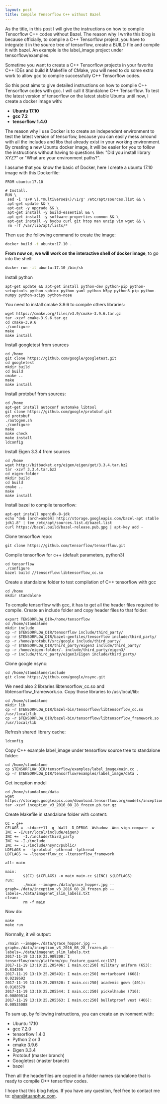 ```yaml
---
layout: post
title: Compile Tensorflow C++ without Bazel
---
```


As the title, in this post I will give the instructions on how to compile Tensorflow C++ codes without Bazel. The reason why 
I wrrite this blog is because officially, to compile a C++ Tensorflow project, you have to integrate it in the source tree of 
tensorflow, create a BUILD file and compile it with bazel. An example is the label_image project under tensorflow/examples.

Sometime you want to create a C++ Tensorflow projects in your favorite C++ IDEs and build it Makefile of CMake, you will need
to do some extra work to allow gcc to compile successfully C++ Tensorflow codes. 

So this post aims to give detailed instructions on how to compile C++ Tensorflow codes with gcc. I will call it Standalone C++ 
Tensorflow. To test the latest version of tensorflow on the latest stable Ubuntu until now, I create a docker image with:
  -  **Ubuntu 17.10**
  -  **gcc 7.2**
  -  **tensorflow 1.4.0**
 
 The reason why I use Docker is to create an independent environment to test the latest version of tensorfow, because you can
 easily mess arround with all the includes and libs that already exist in your working environment. By creating a new Ubuntu
 docker image, it will be easier for you to follow the instructions without having to questions like: "Did you install library 
 XYZ?" or "What are your environment paths?". 
 
 I assume that you know the basic of Docker, here I create a ubuntu 17.10 image with this Dockerfile:
 ```
 FROM ubuntu:17.10

# Install.
RUN \
  sed -i 's/# \(.*multiverse$\)/\1/g' /etc/apt/sources.list && \
  apt-get update && \
  apt-get -y upgrade && \
  apt-get install -y build-essential && \
  apt-get install -y software-properties-common && \
  apt-get install -y byobu curl git htop man unzip vim wget && \
  rm -rf /var/lib/apt/lists/*
 ``` 
 Then use the following command to create the image:
 ```bash
 docker build -t ubuntu:17.10 .
 ```
 
**From now on, we will work on the interactive shell of docker image**, to go into the shell:
```bash
docker run -it ubuntu:17.10 /bin/sh
```
Install python
```
apt-get update && apt-get install python-dev python-pip python-setuptools python-sphinx python-yaml python-h5py python3-pip python-numpy python-scipy python-nose
```
You need to install cmake 3.9.6 to compile others libraries:
```
wget https://cmake.org/files/v3.9/cmake-3.9.6.tar.gz
tar -xzvf cmake-3.9.6.tar.gz
cd cmake-3.9.6
./configure
make
make install
```
Install googletest from sources
```
cd /home
git clone https://github.com/google/googletest.git
cd googletest
mkdir build
cd build
cmake ..
make
make install
```
Install protobuf from sources:
```
cd /home
apt-get install autoconf automake libtool
git clone https://github.com/google/protobuf.git
cd protobuf
./autogen.sh
./configure
make
make check
make install
ldconfig
```
Install Eigen 3.3.4 from sources
```
cd /home
wget http://bitbucket.org/eigen/eigen/get/3.3.4.tar.bz2
tar -xzvf 3.3.4.tar.bz2
cd eigen-folder
mkdir build
cd build
cmake ..
make
make install
```
Install bazel to compile tensorflow:
```
apt-get install openjdk-8-jdk
echo "deb [arch=amd64] http://storage.googleapis.com/bazel-apt stable jdk1.8" | tee /etc/apt/sources.list.d/bazel.list
curl https://bazel.build/bazel-release.pub.gpg | apt-key add -
```
Clone tensorflow repo:
```
git clone https://github.com/tensorflow/tensorflow.git
```
Compile tensorflow for c++ (default parameters, python3)
```
cd tensorflow
./configure
bazel build //tensorflow:libtensorflow_cc.so
```
Create a standalone folder to test compilation of C++ tensorflow with gcc
```
cd /home
mkdir standalone
```
To compile tensorflow with gcc, it has to get all the header files required to compile. Create an include folder and copy header files to that folder:
```
export TENSORFLOW_DIR=/home/tensorflow
cd /home/standalone
mkdir include
cp -r $TENSORFLOW_DIR/tensorflow include/third_party/
cp -r $TENSORFLOW_DIR/bazel-genfiles/tensorflow include/third_party/
cp -r /home/protobuf/src/google include/third_party/
cp -r $TENSORFLOW_DIR/third_party/eigen3 include/third_party/
cp -r /home/eigen-folder/. include/third_party/eigen3/
cp -r include/third_party/eigen3/Eigen include/third_party/
```
Clone google nsync:
```
cd /home/standalone/include
git clone https://github.com/google/nsync.git
```
We need also 2 libraries libtensorflow_cc.so and libtensorflow_framework.so. Copy those libraries to /usr/local/lib:
```
cd /home/standalone
mkdir lib
cp -r $TENSORFLOW_DIR/bazel-bin/tensorflow/libtensorflow_cc.so /usr/local/lib
cp -r $TENSORFLOW_DIR/bazel-bin/tensorflow/libtensorflow_framework.so /usr/local/lib
```
Refresh shared library cache:
```
ldconfig
```
Copy C++ example label_image under tensorflow source tree to standalone folder:
```
cd /home/standalone
cp $TENSORFLOW_DIR/tensorflow/examples/label_image/main.cc .
cp -r $TENSORFLOW_DIR/tensorflow/examples/label_image/data .
```
Get inception model
```
cd /home/standalone/data
wget https://storage.googleapis.com/download.tensorflow.org/models/inception_v3_2016_08_28_frozen.pb.tar.gz
tar -xzvf inception_v3_2016_08_28_frozen.pb.tar.gz
```
Create Makefile in standalone folder with content:
```
CC = g++
CFLAGS = -std=c++11 -g -Wall -D_DEBUG -Wshadow -Wno-sign-compare -w
INC = -I/usr/local/include/eigen3
INC +=  -I./include/third_party
INC += -I./include
INC += -I./include/nsync/public/
LDFLAGS =  -lprotobuf -pthread -lpthread
LDFLAGS += -ltensorflow_cc -ltensorflow_framework

all: main

main:
        $(CC) $(CFLAGS) -o main main.cc $(INC) $(LDFLAGS)
run:
        ./main --image=./data/grace_hopper.jpg --graph=./data/inception_v3_2016_08_28_frozen.pb --labels=./data/imagenet_slim_labels.txt
clean:
        rm -f main
```
Now do:
```
make
make run
```
Normally, it wil output:
```
./main --image=./data/grace_hopper.jpg --graph=./data/inception_v3_2016_08_28_frozen.pb --labels=./data/imagenet_slim_labels.txt
2017-11-19 13:10:23.989200: I tensorflow/core/platform/cpu_feature_guard.cc:137] 
2017-11-19 13:10:25.205406: I main.cc:250] military uniform (653): 0.834306
2017-11-19 13:10:25.205491: I main.cc:250] mortarboard (668): 0.0218692
2017-11-19 13:10:25.205520: I main.cc:250] academic gown (401): 0.0103579
2017-11-19 13:10:25.205544: I main.cc:250] pickelhaube (716): 0.00800814
2017-11-19 13:10:25.205563: I main.cc:250] bulletproof vest (466): 0.00535088
```
To sum up, by following instructions, you can create an evironment with:
  -  Ubuntu 17.10
  -  gcc 7.2.0
  -  tensorflow 1.4.0
  -  Python 2 or 3
  -  cmake 3.9.6
  -  Eigen 3.3.4
  -  Protobuf (master branch)
  -  Googletest (master branch)
  -  bazel 

Then all the headerfiles are copied in a folder names standalone that is ready to compile C++ tensorflow codes.

I hope that this blog helps. If you have any question, feel free to contact me to: [phan@tuanphuc.com](mailto:phan@tuanphuc.com).
